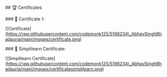 \## 🏆 Certificates



\### 📜 Certificate 1:

!\[Certificate](https://raw.githubusercontent.com/codemonk125/5196234\_AbhaySinghBhadauria/main/images/certificate.png)



\### 📜 Simplilearn Certificate:

!\[Simplilearn Certificate](https://raw.githubusercontent.com/codemonk125/5196234\_AbhaySinghBhadauria/main/images/certificatesimplilearn.png)




